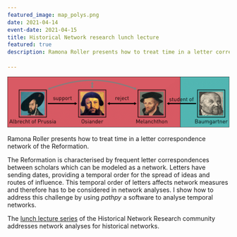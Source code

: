 ```yaml
---
featured_image: map_polys.png
date: 2021-04-14
event-date: 2021-04-15
title: Historical Network research lunch lecture
featured: true
description: Ramona Roller presents how to treat time in a letter correspondence network of the Reformation.

---
```


![map](melanchthon_path.png)

Ramona Roller presents how to treat time in a letter correspondence network of the Reformation.

The Reformation is characterised by frequent letter correspondences between scholars which can be modeled as a network.
Letters have sending dates, providing a temporal order for the spread of ideas and routes of influence. This temporal order of letters affects network measures and therefore has to be considered in network analyses. I show how to address this challenge by using *pathpy* a software to analyse temporal networks.

The [lunch lecture series](https://historicalnetworkresearch.org/hnr-events/hnr-lunch-lectures/) of the Historical Network Research community addresses network analyses for historical networks.

